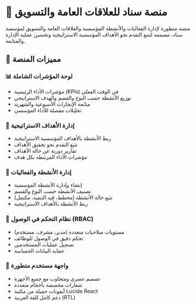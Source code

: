 # 🎨 منصة سناد للعلاقات العامة والتسويق

منصة متطورة لإدارة الفعاليات والأنشطة المؤسسية والعلاقات العامة والتسويق لمؤسسة سناد، مصممة لتتبع التقدم نحو الأهداف المؤسسية الاستراتيجية وتحسين عملية الإدارة والمتابعة.

## 🚀 مميزات المنصة

### 📊 لوحة المؤشرات الشاملة
- مؤشرات الأداء الرئيسية (KPIs) في الوقت الفعلي
- توزيع الأنشطة حسب النوع والقسم والهدف الاستراتيجي
- متابعة الإنجازات الأسبوعية والشهرية
- تحليلات مفصلة للأداء المؤسسي

### 🎯 إدارة الأهداف الاستراتيجية
- ربط الأنشطة بالأهداف المؤسسية الاستراتيجية
- تتبع التقدم نحو تحقيق الأهداف
- تقارير دورية عن حالة الأهداف
- مؤشرات الأداء المرتبطة بكل هدف

### 📅 إدارة الأنشطة والفعاليات
- إنشاء وإدارة الأنشطة المؤسسية
- تصنيف الأنشطة حسب النوع والقسم
- تتبع حالة الأنشطة (مخطط، قيد التنفيذ، مكتمل)
- ربط الأنشطة بالأهداف الاستراتيجية

### 🔐 نظام التحكم في الوصول (RBAC)
- مستويات صلاحيات متعددة (مدير، مشرف، مستخدم)
- تحكم دقيق في الوصول للوظائف
- تسجيل عمليات المستخدمين
- حماية البيانات الحساسة

### 🎨 واجهة مستخدم متطورة
- تصميم عصري ومتجاوب مع جميع الأجهزة
- شعارات مخصصة بأحجام متعددة
- أيقونات جميلة من مكتبة Lucide React
- دعم كامل للغة العربية (RTL)

